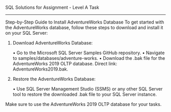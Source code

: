 SQL Solutions for Assignment - Level A Task
_______________________________________________________________________________________________________________________________________________________________________________________________________________________

Step-by-Step Guide to Install AdventureWorks Database
To get started with the AdventureWorks database, follow these steps to download and install it on your SQL Server:

1. Download AdventureWorks Database:

   • Go to the Microsoft SQL Server Samples GitHub repository.
   • Navigate to samples/databases/adventure-works.
   • Download the .bak file for the AdventureWorks 2019 OLTP database. Direct link: AdventureWorks2019.bak.

2. Restore the AdventureWorks Database:

   • Use SQL Server Management Studio (SSMS) or any other SQL Server tool to restore the downloaded .bak file to your SQL Server instance.

Make sure to use the AdventureWorks 2019 OLTP database for your tasks.
